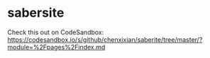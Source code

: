 # sabersite

Check this out on CodeSandbox: https://codesandbox.io/s/github/chenxixian/saberite/tree/master/?module=%2Fpages%2Findex.md

